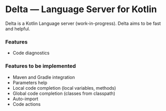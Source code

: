 # Delta — Language Server for Kotlin

Delta is a Kotlin Language server (work-in-progress).
Delta aims to be fast and helpful.

### Features
- Code diagnostics

### Features to be implemented
- Maven and Gradle integration
- Parameters help
- Local code completion (local variables, methods)
- Global code completion (classes from classpath)
- Auto-import
- Code actions
